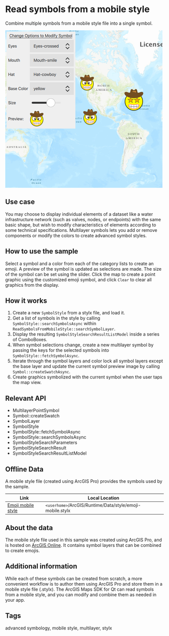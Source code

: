 # Read symbols from a mobile style

Combine multiple symbols from a mobile style file into a single symbol.

![](screenshot.png)

## Use case

You may choose to display individual elements of a dataset like a water infrastructure network (such as valves, nodes, or endpoints) with the same basic shape, but wish to modify characteristics of elements according to some technical specifications. Multilayer symbols lets you add or remove components or modify the colors to create advanced symbol styles.

## How to use the sample

Select a symbol and a color from each of the category lists to create an emoji. A preview of the symbol is updated as selections are made. The size of the symbol can be set using the slider. Click the map to create a point graphic using the customized emoji symbol, and click `Clear` to clear all graphics from the display.

## How it works

1. Create a new `SymbolStyle` from a stylx file, and load it.
2. Get a list of symbols in the style by calling `SymbolStyle::searchSymbolsAsync` within `ReadSymbolsFromMobileStyle::searchSymbolLayer`.
3. Display the resulting `SymbolStyleSearchResultListModel` inside a series of ComboBoxes.
4. When symbol selections change, create a new multilayer symbol by passing the keys for the selected symbols into `SymbolStyle::fetchSymbolAsync`.
5. Iterate through the symbol layers and color lock all symbol layers except the base layer and update the current symbol preview image by calling `Symbol::createSwatchAsync`.
6. Create graphics symbolized with the current symbol when the user taps the map view.

## Relevant API

* MultilayerPointSymbol
* Symbol::createSwatch
* SymbolLayer
* SymbolStyle
* SymbolStyle::fetchSymbolAsync
* SymbolStyle::searchSymbolsAsync
* SymbolStyleSearchParameters
* SymbolStyleSearchResult
* SymbolStyleSearchResultListModel

## Offline Data

A mobile style file (created using ArcGIS Pro) provides the symbols used by the sample.

Link | Local Location
---------|-------|
|[Emoji mobile style](https://www.arcgis.com/home/item.html?id=1bd036f221f54a99abc9e46ff3511cbf)| `<userhome>`/ArcGIS/Runtime/Data/style/emoji-mobile.stylx |

## About the data

The mobile style file used in this sample was created using ArcGIS Pro, and is hosted on [ArcGIS Online](https://www.arcgis.com/home/item.html?id=1bd036f221f54a99abc9e46ff3511cbf). It contains symbol layers that can be combined to create emojis.

## Additional information

While each of these symbols can be created from scratch, a more convenient workflow is to author them using ArcGIS Pro and store them in a mobile style file (.stylx). The ArcGIS Maps SDK for Qt can read symbols from a mobile style, and you can modify and combine them as needed in your app.

## Tags

advanced symbology, mobile style, multilayer, stylx
